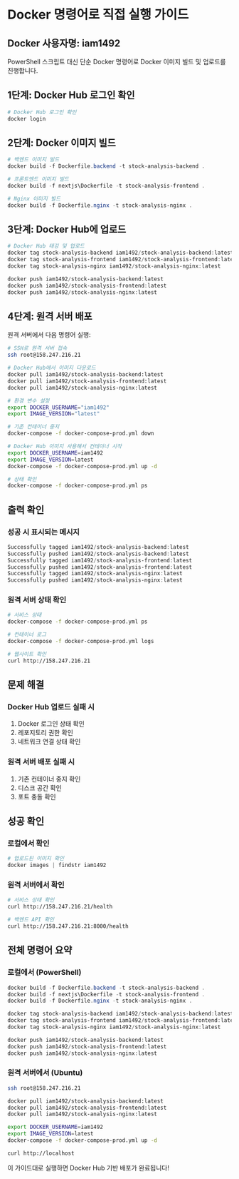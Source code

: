 # Docker 명령어로 직접 실행 가이드

## Docker 사용자명: iam1492

PowerShell 스크립트 대신 단순 Docker 명령어로 Docker 이미지 빌드 및 업로드를 진행합니다.

## 1단계: Docker Hub 로그인 확인

```powershell
# Docker Hub 로그인 확인
docker login
```

## 2단계: Docker 이미지 빌드

```powershell
# 백엔드 이미지 빌드
docker build -f Dockerfile.backend -t stock-analysis-backend .

# 프론트엔드 이미지 빌드
docker build -f nextjs\Dockerfile -t stock-analysis-frontend .

# Nginx 이미지 빌드
docker build -f Dockerfile.nginx -t stock-analysis-nginx .
```

## 3단계: Docker Hub에 업로드

```powershell
# Docker Hub 태깅 및 업로드
docker tag stock-analysis-backend iam1492/stock-analysis-backend:latest
docker tag stock-analysis-frontend iam1492/stock-analysis-frontend:latest
docker tag stock-analysis-nginx iam1492/stock-analysis-nginx:latest

docker push iam1492/stock-analysis-backend:latest
docker push iam1492/stock-analysis-frontend:latest
docker push iam1492/stock-analysis-nginx:latest
```

## 4단계: 원격 서버 배포

원격 서버에서 다음 명령어 실행:

```bash
# SSH로 원격 서버 접속
ssh root@158.247.216.21

# Docker Hub에서 이미지 다운로드
docker pull iam1492/stock-analysis-backend:latest
docker pull iam1492/stock-analysis-frontend:latest
docker pull iam1492/stock-analysis-nginx:latest

# 환경 변수 설정
export DOCKER_USERNAME="iam1492"
export IMAGE_VERSION="latest"

# 기존 컨테이너 중지
docker-compose -f docker-compose-prod.yml down

# Docker Hub 이미지 사용해서 컨테이너 시작
export DOCKER_USERNAME=iam1492
export IMAGE_VERSION=latest
docker-compose -f docker-compose-prod.yml up -d

# 상태 확인
docker-compose -f docker-compose-prod.yml ps
```

## 출력 확인

### 성공 시 표시되는 메시지
```powershell
Successfully tagged iam1492/stock-analysis-backend:latest
Successfully pushed iam1492/stock-analysis-backend:latest
Successfully tagged iam1492/stock-analysis-frontend:latest
Successfully pushed iam1492/stock-analysis-frontend:latest
Successfully tagged iam1492/stock-analysis-nginx:latest
Successfully pushed iam1492/stock-analysis-nginx:latest
```

### 원격 서버 상태 확인
```bash
# 서비스 상태
docker-compose -f docker-compose-prod.yml ps

# 컨테이너 로그
docker-compose -f docker-compose-prod.yml logs

# 웹사이트 확인
curl http://158.247.216.21
```

## 문제 해결

### Docker Hub 업로드 실패 시
1. Docker 로그인 상태 확인
2. 레포지토리 권한 확인
3. 네트워크 연결 상태 확인

### 원격 서버 배포 실패 시
1. 기존 컨테이너 중지 확인
2. 디스크 공간 확인
3. 포트 충돌 확인

## 성공 확인

### 로컬에서 확인
```powershell
# 업로드된 이미지 확인
docker images | findstr iam1492
```

### 원격 서버에서 확인
```bash
# 서비스 상태 확인
curl http://158.247.216.21/health

# 백엔드 API 확인
curl http://158.247.216.21:8000/health
```

## 전체 명령어 요약

### 로컬에서 (PowerShell)
```powershell
docker build -f Dockerfile.backend -t stock-analysis-backend .
docker build -f nextjs\Dockerfile -t stock-analysis-frontend .
docker build -f Dockerfile.nginx -t stock-analysis-nginx .

docker tag stock-analysis-backend iam1492/stock-analysis-backend:latest
docker tag stock-analysis-frontend iam1492/stock-analysis-frontend:latest
docker tag stock-analysis-nginx iam1492/stock-analysis-nginx:latest

docker push iam1492/stock-analysis-backend:latest
docker push iam1492/stock-analysis-frontend:latest
docker push iam1492/stock-analysis-nginx:latest
```

### 원격 서버에서 (Ubuntu)
```bash
ssh root@158.247.216.21

docker pull iam1492/stock-analysis-backend:latest
docker pull iam1492/stock-analysis-frontend:latest
docker pull iam1492/stock-analysis-nginx:latest

export DOCKER_USERNAME=iam1492
export IMAGE_VERSION=latest
docker-compose -f docker-compose-prod.yml up -d

curl http://localhost
```

이 가이드대로 실행하면 Docker Hub 기반 배포가 완료됩니다!